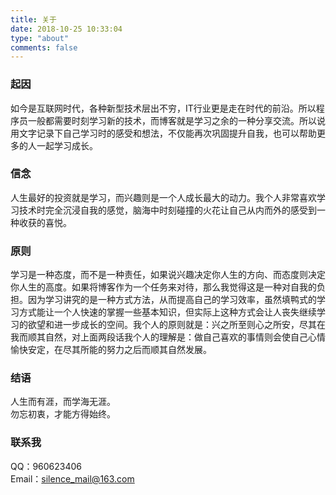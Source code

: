 ```yaml
---
title: 关于
date: 2018-10-25 10:33:04
type: "about"
comments: false
---
```

### 起因
如今是互联网时代，各种新型技术层出不穷，IT行业更是走在时代的前沿。所以程序员一般都需要时刻学习新的技术，而博客就是学习之余的一种分享交流。所以说用文字记录下自己学习时的感受和想法，不仅能再次巩固提升自我，也可以帮助更多的人一起学习成长。
### 信念
人生最好的投资就是学习，而兴趣则是一个人成长最大的动力。我个人非常喜欢学习技术时完全沉浸自我的感觉，脑海中时刻碰撞的火花让自己从内而外的感受到一种收获的喜悦。
### 原则
学习是一种态度，而不是一种责任，如果说兴趣决定你人生的方向、而态度则决定你人生的高度。如果将博客作为一个任务来对待，那么我觉得这是一种对自我的负担。因为学习讲究的是一种方式方法，从而提高自己的学习效率，虽然填鸭式的学习方式能让一个人快速的掌握一些基本知识，但实际上这种方式会让人丧失继续学习的欲望和进一步成长的空间。我个人的原则就是：兴之所至则心之所安，尽其在我而顺其自然，对上面两段话我个人的理解是：做自己喜欢的事情则会使自己心情愉快安定，在尽其所能的努力之后而顺其自然发展。
### 结语
人生而有涯，而学海无涯。  
勿忘初衷，才能方得始终。
### 联系我
QQ：960623406  
Email：silence_mail@163.com
